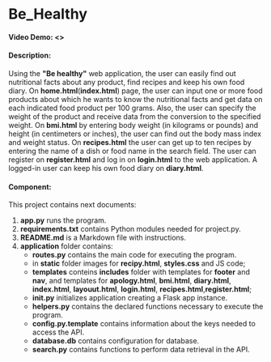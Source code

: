 # **Be_Healthy**

#### **Video Demo:** <>

#### **Description:**

Using the **"Be healthy"** web application, the user can easily find out nutritional facts about any product, find recipes and keep his own food diary.
On **home.html**(**index.html**) page, the user can input one or more food products about which he wants to know the nutritional facts and get data on each indicated food product per 100 grams. Also, the user can specify the weight of the product and receive data from the conversion to the specified weight.
On **bmi.html** by entering body weight (in kilograms or pounds) and height (in centimeters or inches), the user can find out the body mass index and weight status.
On **recipes.html** the user can get up to ten recipes by entering the name of a dish or food name in the search field.
The user can register on **register.html** and log in on **login.html** to the web application. A logged-in user can keep his own food diary on **diary.html**.

#### **Component**:

This project contains next documents:

1. **app.py** runs the program.
2. **requirements.txt** contains Python modules needed for project.py.
3. **README.md** is a Markdown file with instructions.
4. **application** folder contains:
   - **routes.py** contains the main code for executing the program.
   - in **static** folder images for **recipy.html**, **styles.css** and JS code;
   - **templates** conteins **includes** folder with templates for **footer** and **nav**, and templates for **apology.html**, **bmi.html**, **diary.html**, **index.html**, **layouut.html**, **login.html**, **recipes.html**,**register.html**;
   - **init.py** initializes application creating a Flask app instance.
   - **helpers.py** contains the declared functions necessary to execute the program.
   - **config.py.template** contains information about the keys needed to access the API.
   - **database.db** contains configuration for database.
   - **search.py** contains functions to perform data retrieval in the API.
